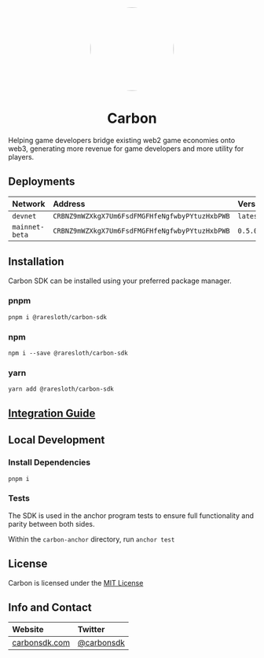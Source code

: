 <div align="center">
    <img src="https://carbon-cdn.s3.amazonaws.com/images/carbon.jpeg" height="170" style="border-radius: 100px" />
    <h1>Carbon</h1>
</div>

Helping game developers bridge existing web2 game economies onto web3, generating more revenue for game developers and more utility for players.

## Deployments

| Network        | Address                                        | Version  |
| :------------- | :--------------------------------------------- | :------- |
| `devnet`       | `CRBNZ9mWZXkgX7Um6FsdFMGFHfeNgfwbyPYtuzHxbPWB` | `latest` |
| `mainnet-beta` | `CRBNZ9mWZXkgX7Um6FsdFMGFHfeNgfwbyPYtuzHxbPWB` | `0.5.0`  |

## Installation

Carbon SDK can be installed using your preferred package manager.

### pnpm

`pnpm i @raresloth/carbon-sdk`

### npm

`npm i --save @raresloth/carbon-sdk`

### yarn

`yarn add @raresloth/carbon-sdk`

## [Integration Guide](https://www.carbonsdk.com/integration-guide)

## Local Development

### Install Dependencies

`pnpm i`

### Tests

The SDK is used in the anchor program tests to ensure full functionality and parity between both sides.

Within the `carbon-anchor` directory, run
`anchor test`

## License

Carbon is licensed under the [MIT License](https://github.com/raresloth/carbon/blob/master/LICENSE)

## Info and Contact

| Website                                    | Twitter                                     |
| :----------------------------------------- | :------------------------------------------ |
| [carbonsdk.com](https://www.carbonsdk.com) | [@carbonsdk](https://twitter.com/carbonsdk) |
